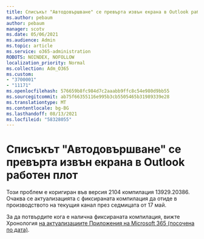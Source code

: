 ```yaml
---
title: Списъкът "Автодовършване" се превърта извън екрана в Outlook работен плот
ms.author: pebaum
author: pebaum
manager: scotv
ms.date: 05/06/2021
ms.audience: Admin
ms.topic: article
ms.service: o365-administration
ROBOTS: NOINDEX, NOFOLLOW
localization_priority: Normal
ms.collection: Adm_O365
ms.custom:
- "3700001"
- "11171"
ms.openlocfilehash: 576659b8fc984d7c2aaabb9ffc8c54e980d9bb55
ms.sourcegitcommit: ab75f66355116e995b3cb5505465b31989339e28
ms.translationtype: MT
ms.contentlocale: bg-BG
ms.lasthandoff: 08/13/2021
ms.locfileid: "58328055"
---
```

# <a name="autocomplete-list-scrolls-off-the-screen-in-outlook-desktop"></a>Списъкът "Автодовършване" се превърта извън екрана в Outlook работен плот

Този проблем е коригиран във версия 2104 компилация 13929.20386. Очаква се актуализацията с фиксираната компилация да отиде в производството на текущия канал през седмицата от 17 май. 

За да потвърдите кога е налична фиксираната компилация, вижте Хронология [на актуализациите Приложения на Microsoft 365 (посочена по дата)](https://docs.microsoft.com/officeupdates/update-history-microsoft365-apps-by-date).